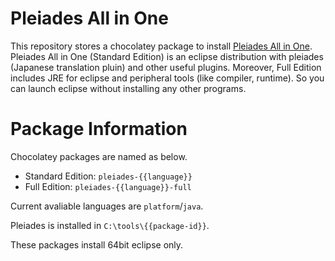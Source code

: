 
# Pleiades All in One

This repository stores a chocolatey package to install [Pleiades All in One](http://mergedoc.osdn.jp/). Pleiades All in One (Standard Edition) is an eclipse distribution with pleiades (Japanese translation pluin) and other useful plugins. Moreover, Full Edition includes JRE for eclipse and peripheral tools (like compiler, runtime). So you can launch eclipse without installing any other programs.

# Package Information

Chocolatey packages are named as below.

- Standard Edition: `pleiades-{{language}}`
- Full Edition: `pleiades-{{language}}-full`

Current avaliable languages are `platform`/`java`.

Pleiades is installed in `C:\tools\{{package-id}}`.

These packages install 64bit eclipse only.
